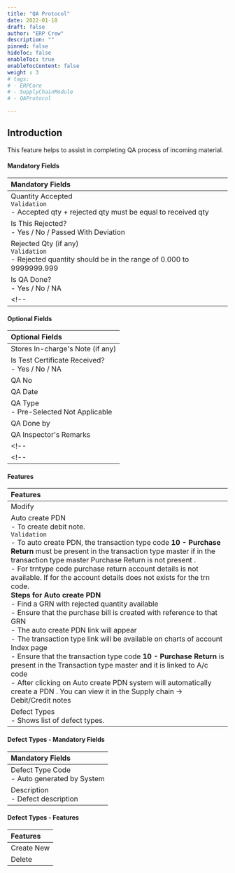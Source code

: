 ```yaml
---
title: "QA Protocol"
date: 2022-01-18
draft: false
author: "ERP Crew"
description: ""
pinned: false
hideToc: false
enableToc: true
enableTocContent: false
weight : 3 
# tags: 
# - ERPCore 
# - SupplyChainModule
# - QAProtocol

---
```


## Introduction 

This feature helps to assist in completing QA process of incoming material.


#### Mandatory Fields

|Mandatory Fields|   
  |:------|                   
  | Quantity Accepted <br> `Validation` <br>- Accepted qty + rejected qty must be equal to received qty
  | Is This Rejected? <br> - Yes / No / Passed With Deviation
  | Rejected Qty (if any) <br> `Validation` <br>- Rejected quantity should be in the range of 0.000 to 9999999.999
  | Is QA Done? <br> - Yes / No / NA
<!-- | Is This Rejected? <br> - Yes / No -->

#### Optional Fields

|Optional Fields|   
  |:------|
  | Stores In-charge's Note (if any)
  | Is Test Certificate Received? <br> - Yes / No / NA
  | QA No
  | QA Date 
  | QA Type <br> - Pre-Selected Not Applicable
  | QA Done by 
  | QA Inspector's Remarks
  <!-- | Related Bill <br> `callout` <br>- Bill is not created for this GRN. -->
  <!-- | Is QA Done? <br> - Yes / No -->

#### Features   

|Features|  
  |:------|
  | Modify
  | Auto create PDN <br> - To create debit note. <br> `Validation` <br> - To auto create PDN, the transaction type code **10 - Purchase Return** must be present in the transaction type master if in the transaction type master Purchase Return is not present . <br> - For trntype code purchase return account details is not available. If for the account details does not exists for the trn code.<br> **Steps for Auto create PDN** <br>- Find a GRN with rejected quantity available<br>- Ensure that the purchase bill is created with reference to that GRN <br>- The auto create PDN link will appear<br>- The transaction type link  will be available on charts of account Index page <br>- Ensure that the transaction type code **10 - Purchase Return** is present in the Transaction type master and it is linked to A/c code <br>- After clicking on Auto create PDN system will automatically create a PDN . You can view it in the Supply chain -> Debit/Credit notes
  | Defect Types <br> - Shows list of defect types.
#### Defect Types - Mandatory Fields

|Mandatory Fields|   
  |:------|                   
  | Defect Type Code <br> - Auto generated by System
  | Description <br> - Defect description


#### Defect Types - Features   

|Features|  
  |:------|
  | Create New
  | Delete